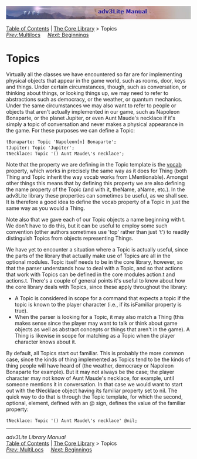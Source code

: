 ---
---
<div class="topbar">

<img src="topbar.jpg" data-border="0" />

</div>

<div class="nav">

<a href="toc.html" class="nav">Table of Contents</a> \|
<a href="core.html" class="nav">The Core Library</a> \> Topics  
<span class="navnp"><a href="multiloc.html" class="nav"><em>Prev:</em>Multilocs</a>
    <a href="beginning.html" class="nav"><em>Next:</em> Beginnings</a>
    </span>

</div>

<div class="main">

# Topics

Virtually all the classes we have encountered so far are for
implementing physical objects that appear in the game world, such as
rooms, door, keys and things. Under certain circumstances, though, such
as conversation, or thinking about things, or looking things up, we may
need to refer to abstractions such as democracy, or the weather, or
quantum mechanics. Under the same circumstances we may also want to
refer to people or objects that aren't actually implemented in our game,
such as Napoleon Bonaparte, or the planet Jupiter, or even Aunt Maude's
necklace if it's simply a topic of conversation and never makes a
physical appearance in the game. For these purposes we can define a
Topic:

<div class="code">

    tBonaparte: Topic 'Napoleon[n] Bonaparte';
    tJupiter: Topic 'Jupiter';
    tNecklace: Topic '() Aunt Maude\'s necklace';

</div>

Note that the property we are defining in the Topic template is the
[vocab](thing.html#vocab) property, which works in precisely the same way
as it does for Thing (both Thing and Topic inherit the way vocab works
from LMentionable). Amongst other things this means that by defining
this property we are also defining the name property of the Topic (and
with it, theName, aName, etc.). In the adv3Lite library these properties
can sometimes be useful, as we shall see. It is therefore a good idea to
define the vocab property of a Topic in just the same way as you would a
Thing.

Note also that we gave each of our Topic objects a name beginning with
t. We don't have to do this, but it can be useful to employ some such
convention (other authors sometimes use 'top' rather than just 't') to
readily distinguish Topics from objects representing Things.

We have yet to encounter a situation where a Topic is actually useful,
since the parts of the library that actually make use of Topics are all
in the optional modules. Topic itself needs to be in the core library,
however, so that the parser understands how to deal with a Topic, and so
that actions that work with Topics can be defined in the core modules
action.t and actions.t. There's a couple of general points it's useful
to know about how the core library deals with Topics, since these apply
throughout the library:

- A Topic is considered in scope for a command that expects a topic if
  the topic is known to the player character (i.e., if its isFamiliar
  property is true).
- When the parser is looking for a Topic, it may also match a Thing
  (this makes sense since the player may want to talk or think about
  game objects as well as abstract concepts or things that aren't in the
  game). A Thing is likewise in scope for matching as a Topic when the
  player character knows about it.

By default, all Topics start out familiar. This is probably the more
common case, since the kinds of thing implemented as Topics tend to be
the kinds of thing people will have heard of (the weather, democracy or
Napoleon Bonaparte for example). But it may not always be the case; the
player character may not know of Aunt Maude's necklace, for example,
until someone mentions it in conversation. In that case we would want to
start out with the tNecklace object having its familiar property set to
nil. The quick way to do that is through the Topic template, for which
the second, optional, element, defined with an @ sign, defines the value
of the familiar property:

<div class="code">

    tNecklace: Topic '() Aunt Maude\'s necklace' @nil;

</div>

</div>

------------------------------------------------------------------------

<div class="navb">

*adv3Lite Library Manual*  
<a href="toc.html" class="nav">Table of Contents</a> \|
<a href="core.html" class="nav">The Core Library</a> \> Topics  
<span class="navnp"><a href="multiloc.html" class="nav"><em>Prev:</em> MultiLocs</a>
    <a href="beginning.html" class="nav"><em>Next:</em> Beginnings</a>
    </span>

</div>

